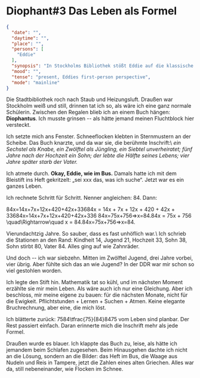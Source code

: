 # Diophant#3 Das Leben als Formel

```json
{
  "date": "",
  "daytime": "",
  "place": "",
  "persons": [
    "Eddie"
  ],
  "synopsis": "In Stockholms Bibliothek stößt Eddie auf die klassische Diophant-Gleichung, rechnet sie wie einst im DDR-Bus durch und erkennt, wie Mathematik ihr Leben strukturiert – diesmal, um eigene Zukunftsvariablen zu setzen.",
  "mood": "",
  "tense": "present, Eddies first-person perspective",
  "mode": "mainline"
}
```

Die Stadtbibliothek roch nach Staub und Heizungsluft. Draußen war Stockholm weiß
und still, drinnen tat ich so, als wäre ich eine ganz normale Schülerin.
Zwischen den Regalen blieb ich an einem Buch hängen: **Diophantus**. Ich musste
grinsen -- als hätte jemand meinen Fluchtblock hier versteckt.

Ich setzte mich ans Fenster. Schneeflocken klebten in Sternmustern an der
Scheibe. Das Buch knarzte, und da war sie, die berühmte Inschrift:\ *ein
Sechstel als Knabe, ein Zwölftel als Jüngling, ein Siebtel unverheiratet; fünf
Jahre nach der Hochzeit ein Sohn; der lebte die Hälfte seines Lebens; vier Jahre
später starb der Vater.*

Ich atmete durch. **Okay, Eddie, wie im Bus.** Damals hatte ich mit dem
Bleistift ins Heft gekritzelt: „sei xxx das, was ich suche“. Jetzt war es ein
ganzes Leben.

Ich rechnete Schritt für Schritt. Nenner angleichen: 84. Dann:

84x=14x+7x+12x+420+42x+33684x = 14x + 7x + 12x + 420 + 42x +
33684x=14x+7x+12x+420+42x+336 84x=75x+756=>x=84.84x = 75x + 756
\\quad\\Rightarrow\\quad x = 84.84x=75x+756=>x=84.

Vierundachtzig Jahre. So sauber, dass es fast unhöflich war.\ Ich schrieb die
Stationen an den Rand: Kindheit 14, Jugend 21, Hochzeit 33, Sohn 38, Sohn stirbt
80, Vater 84. Alles ging auf wie Zahnräder.

Und doch -- ich war siebzehn. Mitten im Zwölftel Jugend, drei Jahre vorbei, vier
übrig. Aber fühlte sich das an wie Jugend? In der DDR war mir schon so viel
gestohlen worden.

Ich legte den Stift hin. Mathematik tat so kühl, und im nächsten Moment erzählte
sie mir mein Leben. Als wäre auch ich nur eine Gleichung. Aber ich beschloss,
mir meine eigene zu bauen: für die nächsten Monate, nicht für die Ewigkeit.
Pflichtstunden + Lernen + Suchen + Atmen. Keine elegante Bruchrechnung, aber
eine, die mich löst.

Ich blätterte zurück: 7584\\tfrac{75}{84}8475​ vom Leben sind planbar. Der Rest
passiert einfach. Daran erinnerte mich die Inschrift mehr als jede Formel.

Draußen wurde es blauer. Ich klappte das Buch zu, leise, als hätte ich jemandem
beim Schlafen zugesehen. Beim Hinausgehen dachte ich nicht an die Lösung,
sondern an die Bilder: das Heft im Bus, die Waage aus Nudeln und Reis in
Tampere, jetzt die Zahlen eines alten Griechen. Alles war da, still
nebeneinander, wie Flocken im Schnee.
